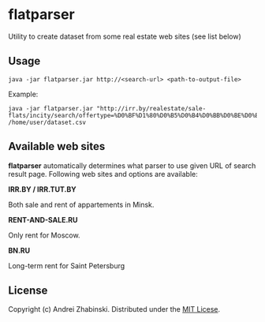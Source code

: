 # flatparser

Utility to create dataset from some real estate web sites (see list below) 

## Usage

    java -jar flatparser.jar http://<search-url> <path-to-output-file>

Example: 

    java -jar flatparser.jar "http://irr.by/realestate/sale-flats/incity/search/offertype=%D0%BF%D1%80%D0%B5%D0%B4%D0%BB%D0%BE%D0%B6%D0%B5%D0%BD%D0%B8%D0%B5/price=%D0%BE%D1%82+40000+%D0%B4%D0%BE+60000/currency=USD/page_len100/" /home/user/dataset.csv


## Available web sites

**flatparser** automatically determines what parser to use given URL of search result page. Following web sites and options are available: 

**IRR.BY / IRR.TUT.BY**

Both sale and rent of appartements in Minsk.

**RENT-AND-SALE.RU**

Only rent for Moscow.

**BN.RU**

Long-term rent for Saint Petersburg

## License

Copyright (c) Andrei Zhabinski. Distributed under the [MIT Licese](http://opensource.org/licenses/mit-license.php).

